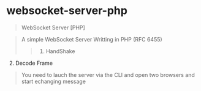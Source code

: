 websocket-server-php
====================

>WebSocket Server [PHP]

>A simple WebSocket Server Writting in PHP (RFC 6455)
>>1. HandShake<br>
2. Decode Frame

>You need to lauch the server via the CLI and open two browsers and start echanging message
